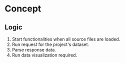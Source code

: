 

# Concept

## Logic
1. Start functionalities when all source files are loaded.
1. Run request for the project's dataset.
1. Parse response data.
1. Run data visualization required.